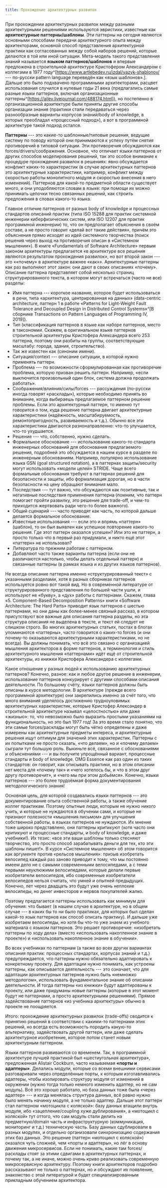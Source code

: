 ```yaml
---
title: Прохождение архитектурных развилок
---
```


При прохождении архитектурных развилок между разными архитектурными
решениями используются эвристики, известные как **архитектурные
паттерны/шаблоны**. Эти паттерны на сегодня являются основными способами
передачи архитектурного опыта между архитекторами, основной способ
представления архитектурной практики как согласованных между собой
наборов решений, которые делаются в той или иной ситуации. Мета-модель
такого представления знаний называется **языком паттернов/шаблонов** и
впервые предложена в строительной архитектуре Кристофером Александером с
коллегами в 1977
году^[<https://www.artlebedev.ru/izdal/yazyk-shablonov/>
--- по-русски pattern language переведён как «язык
шаблонов».]. Дальше это было подхвачено программными
архитекторами, расцвет использования случился в нулевые годы 21 века
(предлагались самые разные языки паттернов, включая организационные
паттерны^[<https://ailev.livejournal.com/488174.html>]),
но постепенно в организационной архитектуре были приняты другие способы
организации знания (практики стали передаваться через разнообразные
варианты корпусов знаний/body of knowledge, в которых преобладал
«процессный подход»), а вот в программной архитектуре такой подход
остался.

**Паттерны** --- это какие-то шаблонные/типовые решения, ведущие систему
по поводу которой они принимаются к успеху путём снятия противоречий в
типовой ситуации. Эти противоречия обсуждаются как
forces/drivers/соображения. Основное, что отличает языки паттернов от
других способов моделирования решений, так это особое внимание к
процедуре прохождения развилок в решениях: явно обсуждается конфликт
каких-то характеристик (в случае архитектурных паттернов это
архитектурные характеристики, например, конфликт между скоростью работы
монолитного модуля и скоростью внесения в него изменений). Паттернов для
какой-то предметной области существует много, и они уподобляются словам
в языке: при помощи их можно принимать цепочки тесно связанных решений,
как строить предложения в словах какого-то языка.

Главное отличие паттернов от разных body of knowledge и процессных
стандартов описаний практик (типа ISO 15288 для практик системной
инженерии киберфизических систем, или ISO 12207 для практик программной
инженерии) то, что он предполагает объяснения в своём составе, а не
просто говорит «делай вот такие действия», причём это объяснения прямо
исходят из идей системного творчества (поиск решения через выход на
противоречия описан в «Системном мышлении»). В книге «Fundamentals of
Software Architecture» первым законом архитектуры предлагается «в
архитектуре все решения являются результатом прохождения развилок», но
вот второй закон --- это ««почему» в архитектуре важнее «как»».
Архитектурные паттерны как раз выполняют этот закон: они дают в своих
описаниях «почему». Описание паттерна представляет собой несколько
страниц структурированного текста, в котором могут встречаться (часто не
все) разделы:

-   Имя паттерна --- короткое название, которое будет использоваться в
    речи, типа «архитектура, центрированная на данных» (data-centric
    architecture, паттерн 1 в работе «Patterns for Light-Weight Fault
    Tolerance and Decoupled Design in Distributed Control
    Systems»^[В сборнике Transactions on Pattern
    Languages of Programming IV, 2019]).
-   Тип (классификация паттернов в языке как наборе паттернов, место в
    таксономии. Скажем, в оригинальном языке паттернов строительной
    архитектуры Кристофера Александера всего 253 паттерна, поэтому они
    разбиты на группы, соответствующие масштабу: города, здания,
    строительство).
-   Так же известен как (синоним имени).
-   Ситуация/context --- описание ситуации, в которой нужно применять
    паттерн.
-   Проблема --- по возможности сформулированная как противоречие
    проблема, которую призван решить паттерн. Например, «если выключится
    произвольный один блок, система должна продолжать работать».
-   Соображения/влияния/силы/forces --- рассуждения (по-русски иногда
    говорят «расклады»), которые необходимо принять во внимание, когда
    выбираешь предлагаемое паттерном решение проблемы. Если это
    архитектурный паттерн, то именно тут говорится о том, куда решение
    паттерна двигает архитектурные характеристики (надёжность,
    масштабируемость, ремонтопригодность, развиваемость и т.д.). Обычно
    все эти характеристики двигаются разнонаправленно: что-то
    улучшается, что-то ухудшается.
-   Решение --- что, собственно, нужно сделать.
-   Формальное обоснование --- использование какого-то стандарта
    инженерных обоснований для обоснования предлагаемого решения,
    подробней это обсуждается в нашем курсе в разделе по инженерным
    обоснованиям. Например, популярно использование языка GSN (goal
    structured notation), а в паттернах защиты/security могут
    использовать «модели целей» STRIDE. Чаще всего формальные
    обоснования требуют в паттернах решений для безопасности и защиты,
    ибо формализация дорогая, но в части безопасности на цену обращают
    внимания мало.
-   Последствия --- тут важно, что обсуждаются как позитивные, так и
    негативные последствия применения паттерна (помним, что паттерн
    помогает пройти развилку, это решение для trade-off, и чем-то
    приходится жертвовать ради чего-то более важного).
-   Общий сценарий --- часто приводят как часть, по которой дальше
    делается формальное обоснование.
-   Известные использования --- если это и впрямь «паттерн» (шаблон), то
    он был выявлен как успешное повторение какого-то решения. Где этот
    паттерн оказался успешен? Или это не паттерн, а просто только что в
    первый раз придумали, и никто ещё этот «паттерн» не использовал?
-   Литература по прежним работам с паттерном.
-   Добавляют часто также варианты паттерна (если они не различаются
    настолько, чтобы делать отдельный паттерн) и связанные паттерны (в
    рамках языка и из других языков паттернов).

Не всегда описание паттерна именно «структурированный текст» с
указанными разделами, хотя в разных сборниках паттернов используется
ровно вот такой вид. Но в современной литературе от структурированного
представления по большей части ушли, и используют не «букву», а «дух»
работы с паттернами. Скажем, глава «5. Component-Based Decomposition
Patterns» книги «Software Architecture: The Hard Parts» приводит язык
паттернов с шестью паттернами, но они даны как более-менее связный
рассказ, в котором присутствуют все важные для описания паттерна
разделы, но эта структура описания не выделена в тексте, и текст ей
следует не слишком строго. Во многих архитектурных статьях, постах в
блогах упоминаются «паттерны», часто говорится о каких-то forces (и они
почему-то оказываются архитектурными характеристиками, но не всегда). Вы
должны понимать, что всё это связано с организацией мышления
архитекторов в форме паттернов, а терминология и стиль архитектурного
мышления «паттернами» идёт ещё от строительной архитектуры, из книжки
Кристофера Александера с коллегами.

Какое отношение у разных людей к использованию архитектурных паттернов?
Конечно, разное: как и любое другое решение в инженерии, использование
паттернов конкурирует с другими способами описания деятельности. По
большому счёту, языки паттернов должны быть описаны в курсе методологии.
В архитектуре (прежде всего программной архитектуре) они закрепились
именно за счёт того, что много внимания уделялось достижению
трудноуловимых архитектурных характеристик, которые Кристофер Александер
в строительной архитектуре называл «целостностью» или даже «жизнью»: то,
что невозможно было выразить простыми указаниями на функциональность, но
это был 1977 год! За это время стало понятно, что эти самые
forces/расклады могут быть чётко определены и даже измерены как
архитектурные предметы интереса, и архитектурные решения ищут оптимум
для значений этих характеристик. Паттерны с их попытками не просто
сказать, «что делаем», но и «почему делаем» сыграли тут большую роль.
Выкиньте всё, связанное с обоснованиями и объяснениями --- и вы получите
упрощённый вариант, процессные стандарты и body of knowledge. OMG
Essence как раз один из таких стандартов: он говорит, как описывать
практики, но в этом описании нет места для «почему так» и «чего хотелось
бы, и что в этом друг другу противоречит», и «чего мы при этом
добьёмся». Конечно, языки паттернов --- это более трудоёмкая форма
документирования методологического знания!

Основная цель, для которой создавались языки паттернов --- это
документирование опыта собственной работы, а также обучение коллег
практикам. Поэтому опытные люди, которым не нужно никого учить, и
которые не нуждаются в обучении сами, и которые не признают полезности
«мышления письмом» для улучшения собственной работы, в языках паттернов
не нуждаются. Их мнение тоже широко представлено, они паттерны критикуют
(хотя часто они критикуют и процессные стандарты, и body of knowledge, и
даже учебники!). Их тезис: «все эти ваши шаблоны только стесняют
творчество, это просто способ зарабатывать деньги для тех, кто эти
шаблоны пишет!». В курсе «Системное мышление» об этом говорится как
аргументе против «рельсов мышления»: призыв изобретать велосипед каждый
раз заново приводит к тому, что мы постоянно имеем дело не с самыми
современными велосипедами, а с теми первыми неуклюжими велосипедами,
которые делали первые изобретатели велосипедов, ибо современные
изобретатели велосипедов нельзя считать, что умней и опытней предыдущих.
Конечно, лет через двадцать это будут уже очень неплохие велосипеды, но
денег инвесторов и нервов покупателей жалко.

Поэтому предлагается паттерны использовать как минимум для обучения: что
бывает (в нашем случае в архитектуре, но в общем случае --- в каких бы
то ни было практиках, для которых был сделан какой-то язык паттернов как
способ описать практику). И дальше уже изобретаем велосипеды, но хотя бы
что-то уже знаем из учебного материала с языком паттернов. Это решает
противоречие: «изобретать паттерны по ходу дела» (вместо «использовать
накопленное знание в проекте») и «использовать накопленное знание в
обучении».

Во всех учебниках по паттернам (а также во всех других вариантах
описания практик: процессных стандартах, корпусах знаний и т.д.)
предупреждается, что паттерны нужно обязательно адаптировать к
конкретному проекту. Для адаптации нужно понимать, как устроены
паттерны, как описывается деятельность --- это означает, что для
адаптации архитектурных паттернов нужно быть «немножко методологом»,
использовать фундаментальное знание об описании деятельности. И тогда
паттерны «из книжки» будут адаптированы к проекту, или даже придуманы
новые паттерны (которые в этот момент будут не паттернами, а просто
архитектурными решениями). Прямое задействование паттернов «из учебника
архитектуры» обычно в проекте не поощряется.

Итого: прохождение архитектурных развилок (trade-offs) сводится к
принятию решений в соответствии с какими-то паттернами этих решений, но
всегда есть возможность породить какую-то альтернативу, задействовать
другой паттерн, или даже сделать архитектурное изобретение, которое
потом станет новым архитектурным паттерном.

Языки паттернов развиваются со временем. Так, в программной архитектуре
лучшей практикой был «шестиугольная архитектура», предложенная Alistair
Cockburn, часто называемая **«порты и адаптеры»**. Делались модули,
которые со всеми внешними сервисами разговаривали через определённые
порты, к которым изготавливались адаптеры, чтобы изолировать структуру
модуля от изменений в окружении (нужно тогда только немного изменить
адаптер, но не сам модуль). Всё это хорошо работало, но база данных тоже
была «через адаптер» --- и когда менялась структура данных, всё равно
нужно было менять начинку модуля, а не только адаптер. Дальше этот
паттерн стал паттерном «мотоцикла с коляской»: базу данных втащили
внутрь модуля, ибо «зацепление/coupling хуже дублирования», а «мотоцикл
с коляской» тут оттого, что сам модуль стали делить на предметную/domain
часть и инфраструктурную (коммуникация, мониторинг и т.д.) техническую
часть. Базу данных сдублировали в разных модулях, и отдельно
организовали синхронизацию содержания этих баз данных. Это решение
(паттерн «мотоцикл с коляской») оказался чуть сложней, чем «порты и
адаптеры», но лёг в основу движения микросервисов. Если не понимать,
какие там forces/расклады стоят за этими сдвигами в архитектурных
паттернах, и почему так, а не иначе, можно очень криво реализовать
современную микросервисную архитектуру. Поэтому книги архитекторов
подробно рассказывают не только о паттернах, но и обсуждают их
появление, знакомство с этой литературой и будет специализированным
прикладным обучением архитектора.
